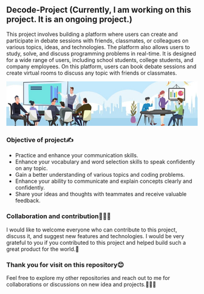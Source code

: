 ## Decode-Project (Currently, I am working on this project. It is an ongoing project.)

This project involves building a platform where users can create and participate in debate sessions with friends, classmates, or colleagues on various topics, ideas, and technologies. The platform also allows users to study, solve, and discuss programming problems in real-time. It is designed for a wide range of users, including school students, college students, and company employees. On this platform, users can book debate sessions and create virtual rooms to discuss any topic with friends or classmates.

![Standpickup logo](https://github.com/abhaymishra24/Decode-Project/blob/main/debate.jpg)

### Objective of project✍️

- Practice and enhance your communication skills.
- Enhance your vocabulary and word selection skills to speak confidently on any topic.
- Gain a better understanding of various topics and coding problems.
- Enhance your ability to communicate and explain concepts clearly and confidently.
- Share your ideas and thoughts with teammates and receive valuable feedback.

### Collaboration and contribution🤝🧑‍💻
I would like to welcome everyone who can contribute to this project, discuss it, and suggest new features and technologies. I would be very grateful to you if you contributed to this project and helped build such a great product for the world.🚀

### Thank you for visit on this repository😊
Feel free to explore my other repositories and reach out to me for collaborations or discussions on new idea and projects.🤝🧑‍💻
  
